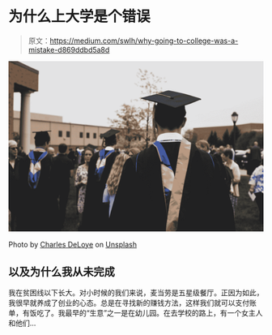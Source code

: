 # 为什么上大学是个错误

> 原文：<https://medium.com/swlh/why-going-to-college-was-a-mistake-d869ddbd5a8d>

![](img/a45e77729c4338ec35afdbfddb708d27.png)

Photo by [Charles DeLoye](https://unsplash.com/@charlesdeloye?utm_source=medium&utm_medium=referral) on [Unsplash](https://unsplash.com?utm_source=medium&utm_medium=referral)

## 以及为什么我从未完成

我在贫困线以下长大。对小时候的我们来说，麦当劳是五星级餐厅。正因为如此，我很早就养成了创业的心态。总是在寻找新的赚钱方法，这样我们就可以支付账单，有饭吃了。我最早的“生意”之一是在幼儿园。在去学校的路上，有一个女主人和他们…